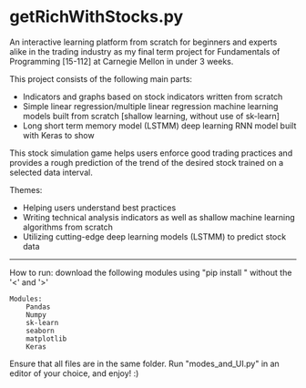 # getRichWithStocks.py
 
An interactive learning platform from scratch for beginners and experts alike in the trading industry as my final term project for Fundamentals of Programming [15-112] at Carnegie Mellon in under 3 weeks.

This project consists of the following main parts:
- Indicators and graphs based on stock indicators written from scratch
- Simple linear regression/multiple linear regression machine learning models built from scratch [shallow learning, without use of sk-learn]
- Long short term memory model (LSTMM) deep learning RNN model built with Keras to show

This stock simulation game helps users enforce good trading practices and provides a rough prediction of the trend of the desired stock trained on a selected data interval.


Themes:
- Helping users understand best practices
- Writing technical analysis indicators as well as shallow machine learning algorithms from scratch
- Utilizing cutting-edge deep learning models (LSTMM) to predict stock data

---------------------------------------------------------------------------------------------------------------------------------------------------------------

How to run:
    download the following modules using "pip install <module name>" without the
    '<' and '>'

    Modules:
        Pandas
        Numpy
        sk-learn
        seaborn
        matplotlib
        Keras 

Ensure that all files are in the same folder.
Run "modes_and_UI.py" in an editor of your choice, and enjoy! :)


